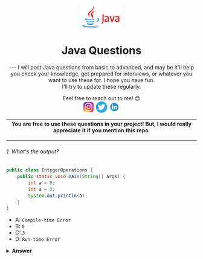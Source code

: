 <div align="center">
  <img height="60" src="java.png">
  <h1>Java Questions</h1>
---
<span>
I will post Java questions from basic to advanced, and may be it'll help you check your knowledge, get prepared for interviews, or whatever you want to use these for. I hope you have fun. </br>
I'll try to update these regularly.
</span>

Feel free to reach out to me! 😊 <br />
<a href="https://www.instagram.com/oshanoshu"><img height="30" src="instagram.png"></a> <a href="https://www.twitter.com/oshanoshu"><img height="30" src="twitter.png"></a> <a href="https://www.linkedin.com/in/oshanoshu"><img height="30" src="linkedin.png"></a>
</div>

| You are free to use these questions in your project! But, I would really appreciate it if you mention this repo.|
|---|

---

###### 1. What's the output?

```java
public class IntegerOperations {
    public static void main(String[] args) {
        int a = 0;
        int a = 3;
        System.out.println(a);
    }
}
```

- A: `Compile-time Error`
- B: `0`
- C: `3`
- D: `Run-time Error`

<details><summary><b>Answer</b></summary>
<p>

#### Answer: A

Java is a strongly typed language. Variable can be declared only once in Java. You can initialize the value for a variable when you declare it, or you can assign the value later. This would be correct:
```
int a = 0;
a = 3;
System.out.println(a); //prints 3
```
When you declare a variable with the same name twice, this type of error is caught when the program is being compiled. Hence, it falls under compiler-time error.
</p>
</details>
